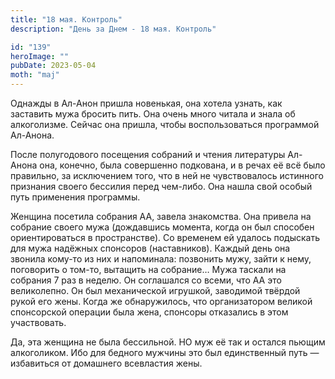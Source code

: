 ```yaml
---
title: "18 мая. Контроль"
description: "День за Днем - 18 мая. Контроль"

id: "139"
heroImage: ""
pubDate: 2023-05-04
moth: "maj"
---
```


Однажды в Ал-Анон пришла новенькая, она хотела узнать, как заставить мужа
бросить пить. Она очень много читала и знала об алкоголизме. Сейчас она
пришла, чтобы воспользоваться программой Ал-Анона.

После полугодового посещения собраний и чтения литературы Ал-Анона она,
конечно, была совершенно подкована, и в речах её всё было правильно, за
исключением того, что в ней не чувствовалось истинного признания своего
бессилия перед чем-либо. Она нашла свой особый путь применения программы.

Женщина посетила собрания АА, завела знакомства. Она привела на собрание
своего мужа (дождавшись момента, когда он был способен ориентироваться в
пространстве). Со временем ей удалось подыскать для мужа надёжных спонсоров
(наставников). Каждый день она звонила кому-то из них и напоминала: позвонить
мужу, зайти к нему, поговорить о том-то, вытащить на собрание… Мужа таскали на
собрания 7 раз в неделю. Он соглашался со всеми, что АА это великолепно. Он
был механической игрушкой, заводимой твёрдой рукой его жены. Когда же
обнаружилось, что организатором великой спонсорской операции была жена,
спонсоры отказались в этом участвовать.

Да, эта женщина не была бессильной. НО муж её так и остался пьющим
алкоголиком. Ибо для бедного мужчины это был единственный путь — избавиться от
домашнего всевластия жены.
